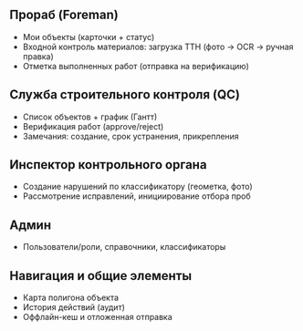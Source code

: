## Прораб (Foreman)
- Мои объекты (карточки + статус)
- Входной контроль материалов: загрузка ТТН (фото → OCR → ручная правка)
- Отметка выполненных работ (отправка на верификацию)

## Служба строительного контроля (QC)
- Список объектов + график (Гантт)
- Верификация работ (approve/reject)
- Замечания: создание, срок устранения, прикрепления

## Инспектор контрольного органа
- Создание нарушений по классификатору (геометка, фото)
- Рассмотрение исправлений, инициирование отбора проб

## Админ
- Пользователи/роли, справочники, классификаторы

## Навигация и общие элементы
- Карта полигона объекта
- История действий (аудит)
- Оффлайн-кеш и отложенная отправка
